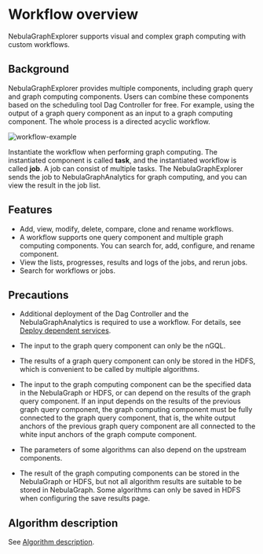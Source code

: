 # Workflow overview

NebulaGraphExplorer supports visual and complex graph computing with custom workflows.

## Background

NebulaGraphExplorer provides multiple components, including graph query and graph computing components. Users can combine these components based on the scheduling tool Dag Controller for free. For example, using the output of a graph query component as an input to a graph computing component. The whole process is a directed acyclic workflow.

![workflow-example](https://docs-cdn.nebula-graph.com.cn/figures/ex-workflow-example-220621.png)

Instantiate the workflow when performing graph computing. The instantiated component is called **task**, and the instantiated workflow is called **job**. A job can consist of multiple tasks. The NebulaGraphExplorer sends the job to NebulaGraphAnalytics for graph computing, and you can view the result in the job list.

## Features

- Add, view, modify, delete, compare, clone and rename workflows.
- A workflow supports one query component and multiple graph computing components. You can search for, add, configure, and rename component.
- View the lists, progresses, results and logs of the jobs, and rerun jobs.
- Search for workflows or jobs.

## Precautions

- Additional deployment of the Dag Controller and the NebulaGraphAnalytics is required to use a workflow. For details, see [Deploy dependent services](../../graph-computing/0.deploy-controller-analytics.md).

- The input to the graph query component can only be the nGQL.

- The results of a graph query component can only be stored in the HDFS, which is convenient to be called by multiple algorithms.

- The input to the graph computing component can be the specified data in the NebulaGraph or HDFS, or can depend on the results of the graph query component.
  If an input depends on the results of the previous graph query component, the graph computing component must be fully connected to the graph query component, that is, the white output anchors of the previous graph query component are all connected to the white input anchors of the graph compute component.

- The parameters of some algorithms can also depend on the upstream components.

- The result of the graph computing components can be stored in the NebulaGraph or HDFS, but not all algorithm results are suitable to be stored in NebulaGraph. Some algorithms can only be saved in HDFS when configuring the save results page.

## Algorithm description

See [Algorithm description](../../graph-computing/algorithm-description.md).
